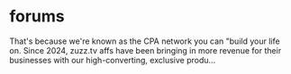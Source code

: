 # forums
That's because we're known as the CPA network you can "build your life on. Since 2024, zuzz.tv affs have been bringing in more revenue for their businesses with our high-converting, exclusive produ…
